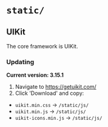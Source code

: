 # `static/`

## UIKit

The core framework is UIKit.

### Updating

**Current version: 3.15.1**

1. Navigate to <https://getuikit.com/>
2. Click 'Download' and copy:
  - `uikit.min.css` -> `/static/js/`
  - `uikit.min.js` -> `/static/js/`
  - `uikit-icons.min.js` -> `/static/js/`

